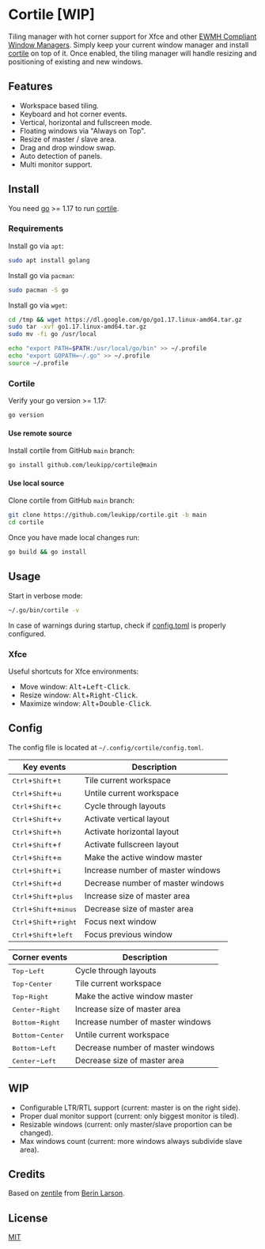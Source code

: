# Cortile [WIP]
Tiling manager with hot corner support for Xfce and other [EWMH Compliant Window Managers](https://en.m.wikipedia.org/wiki/Extended_Window_Manager_Hints).
Simply keep your current window manager and install [cortile](https://github.com/leukipp/cortile) on top of it.
Once enabled, the tiling manager will handle resizing and positioning of existing and new windows.

## Features
- Workspace based tiling.
- Keyboard and hot corner events.
- Vertical, horizontal and fullscreen mode.
- Floating windows via "Always on Top".
- Resize of master / slave area.
- Drag and drop window swap.
- Auto detection of panels.
- Multi monitor support.

## Install
You need [go](https://go.dev/) >= 1.17 to run [cortile](https://github.com/leukipp/cortile).

### Requirements
Install go via `apt`:
```bash
sudo apt install golang
```

Install go via `pacman`:
```bash
sudo pacman -S go
```

Install go via `wget`:
```bash
cd /tmp && wget https://dl.google.com/go/go1.17.linux-amd64.tar.gz
sudo tar -xvf go1.17.linux-amd64.tar.gz
sudo mv -fi go /usr/local
```

```bash
echo "export PATH=$PATH:/usr/local/go/bin" >> ~/.profile
echo "export GOPATH=~/.go" >> ~/.profile
source ~/.profile
```

### Cortile
Verify your go version >= 1.17:
```bash
go version
```

#### Use remote source
Install cortile from GitHub `main` branch:
```bash
go install github.com/leukipp/cortile@main
```

#### Use local source
Clone cortile from GitHub `main` branch:
```bash
git clone https://github.com/leukipp/cortile.git -b main
cd cortile
```

Once you have made local changes run:
```bash
go build && go install
```

## Usage
Start in verbose mode:
```bash
~/.go/bin/cortile -v
```

In case of warnings during startup, check if [config.toml](https://github.com/leukipp/cortile/blob/main/config.toml) is properly configured.

### Xfce
Useful shortcuts for Xfce environments:
- Move window: <kbd>Alt</kbd>+<kbd>Left-Click</kbd>.
- Resize window: <kbd>Alt</kbd>+<kbd>Right-Click</kbd>.
- Maximize window: <kbd>Alt</kbd>+<kbd>Double-Click</kbd>.

## Config
The config file is located at `~/.config/cortile/config.toml`.

| Key events                                        | Description                       |
| ------------------------------------------------- | --------------------------------- |
| <kbd>Ctrl</kbd>+<kbd>Shift</kbd>+<kbd>t</kbd>     | Tile current workspace            |
| <kbd>Ctrl</kbd>+<kbd>Shift</kbd>+<kbd>u</kbd>     | Untile current workspace          |
| <kbd>Ctrl</kbd>+<kbd>Shift</kbd>+<kbd>c</kbd>     | Cycle through layouts             |
| <kbd>Ctrl</kbd>+<kbd>Shift</kbd>+<kbd>v</kbd>     | Activate vertical layout          |
| <kbd>Ctrl</kbd>+<kbd>Shift</kbd>+<kbd>h</kbd>     | Activate horizontal layout        |
| <kbd>Ctrl</kbd>+<kbd>Shift</kbd>+<kbd>f</kbd>     | Activate fullscreen layout        |
| <kbd>Ctrl</kbd>+<kbd>Shift</kbd>+<kbd>m</kbd>     | Make the active window master     |
| <kbd>Ctrl</kbd>+<kbd>Shift</kbd>+<kbd>i</kbd>     | Increase number of master windows |
| <kbd>Ctrl</kbd>+<kbd>Shift</kbd>+<kbd>d</kbd>     | Decrease number of master windows |
| <kbd>Ctrl</kbd>+<kbd>Shift</kbd>+<kbd>plus</kbd>  | Increase size of master area      |
| <kbd>Ctrl</kbd>+<kbd>Shift</kbd>+<kbd>minus</kbd> | Decrease size of master area      |
| <kbd>Ctrl</kbd>+<kbd>Shift</kbd>+<kbd>right</kbd> | Focus next window                 |
| <kbd>Ctrl</kbd>+<kbd>Shift</kbd>+<kbd>left</kbd>  | Focus previous window             |

| Corner events                       | Description                       |
| ----------------------------------- | --------------------------------- |
| <kbd>Top</kbd>-<kbd>Left</kbd>      | Cycle through layouts             |
| <kbd>Top</kbd>-<kbd>Center</kbd>    | Tile current workspace            |
| <kbd>Top</kbd>-<kbd>Right</kbd>     | Make the active window master     |
| <kbd>Center</kbd>-<kbd>Right</kbd>  | Increase size of master area      |
| <kbd>Bottom</kbd>-<kbd>Right</kbd>  | Increase number of master windows |
| <kbd>Bottom</kbd>-<kbd>Center</kbd> | Untile current workspace          |
| <kbd>Bottom</kbd>-<kbd>Left</kbd>   | Decrease number of master windows |
| <kbd>Center</kbd>-<kbd>Left</kbd>   | Decrease size of master area      |


## WIP
- Configurable LTR/RTL support (current: master is on the right side).
- Proper dual monitor support (current: only biggest monitor is tiled).
- Resizable windows (current: only master/slave proportion can be changed).
- Max windows count (current: more windows always subdivide slave area).

## Credits
Based on [zentile](https://github.com/blrsn/zentile) from [Berin Larson](https://github.com/blrsn/).

## License
[MIT](/LICENSE)
